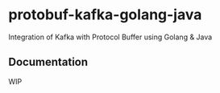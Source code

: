 # protobuf-kafka-golang-java
Integration of Kafka with Protocol Buffer using Golang &amp; Java

## Documentation 
WIP
